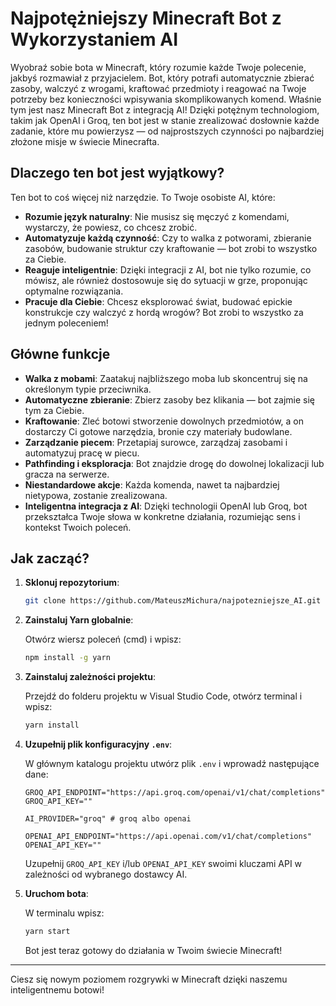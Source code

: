 # Najpotężniejszy Minecraft Bot z Wykorzystaniem AI

Wyobraź sobie bota w Minecraft, który rozumie każde Twoje polecenie, jakbyś rozmawiał z przyjacielem. Bot, który potrafi automatycznie zbierać zasoby, walczyć z wrogami, kraftować przedmioty i reagować na Twoje potrzeby bez konieczności wpisywania skomplikowanych komend. Właśnie tym jest nasz Minecraft Bot z integracją AI! Dzięki potężnym technologiom, takim jak OpenAI i Groq, ten bot jest w stanie zrealizować dosłownie każde zadanie, które mu powierzysz — od najprostszych czynności po najbardziej złożone misje w świecie Minecrafta.

## Dlaczego ten bot jest wyjątkowy?

Ten bot to coś więcej niż narzędzie. To Twoje osobiste AI, które:

- **Rozumie język naturalny**: Nie musisz się męczyć z komendami, wystarczy, że powiesz, co chcesz zrobić.
- **Automatyzuje każdą czynność**: Czy to walka z potworami, zbieranie zasobów, budowanie struktur czy kraftowanie — bot zrobi to wszystko za Ciebie.
- **Reaguje inteligentnie**: Dzięki integracji z AI, bot nie tylko rozumie, co mówisz, ale również dostosowuje się do sytuacji w grze, proponując optymalne rozwiązania.
- **Pracuje dla Ciebie**: Chcesz eksplorować świat, budować epickie konstrukcje czy walczyć z hordą wrogów? Bot zrobi to wszystko za jednym poleceniem!

## Główne funkcje

- **Walka z mobami**: Zaatakuj najbliższego moba lub skoncentruj się na określonym typie przeciwnika.
- **Automatyczne zbieranie**: Zbierz zasoby bez klikania — bot zajmie się tym za Ciebie.
- **Kraftowanie**: Zleć botowi stworzenie dowolnych przedmiotów, a on dostarczy Ci gotowe narzędzia, bronie czy materiały budowlane.
- **Zarządzanie piecem**: Przetapiaj surowce, zarządzaj zasobami i automatyzuj pracę w piecu.
- **Pathfinding i eksploracja**: Bot znajdzie drogę do dowolnej lokalizacji lub gracza na serwerze.
- **Niestandardowe akcje**: Każda komenda, nawet ta najbardziej nietypowa, zostanie zrealizowana.
- **Inteligentna integracja z AI**: Dzięki technologii OpenAI lub Groq, bot przekształca Twoje słowa w konkretne działania, rozumiejąc sens i kontekst Twoich poleceń.

## Jak zacząć?


1. **Sklonuj repozytorium**:

   ```bash
   git clone https://github.com/MateuszMichura/najpotezniejsze_AI.git
   ```

2. **Zainstaluj Yarn globalnie**:

   Otwórz wiersz poleceń (cmd) i wpisz:

   ```bash
   npm install -g yarn
   ```

3. **Zainstaluj zależności projektu**:

   Przejdź do folderu projektu w Visual Studio Code, otwórz terminal i wpisz:

   ```bash
   yarn install
   ```

4. **Uzupełnij plik konfiguracyjny `.env`**:

   W głównym katalogu projektu utwórz plik `.env` i wprowadź następujące dane:

   ```env
   GROQ_API_ENDPOINT="https://api.groq.com/openai/v1/chat/completions"
   GROQ_API_KEY=""

   AI_PROVIDER="groq" # groq albo openai

   OPENAI_API_ENDPOINT="https://api.openai.com/v1/chat/completions"
   OPENAI_API_KEY=""
   ```

   Uzupełnij `GROQ_API_KEY` i/lub `OPENAI_API_KEY` swoimi kluczami API w zależności od wybranego dostawcy AI.

5. **Uruchom bota**:

   W terminalu wpisz:

   ```bash
   yarn start
   ```

   Bot jest teraz gotowy do działania w Twoim świecie Minecraft!

---

Ciesz się nowym poziomem rozgrywki w Minecraft dzięki naszemu inteligentnemu botowi!
```
